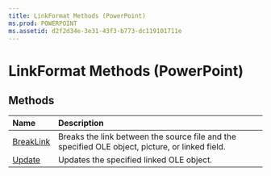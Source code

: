```yaml
---
title: LinkFormat Methods (PowerPoint)
ms.prod: POWERPOINT
ms.assetid: d2f2d34e-3e31-43f3-b773-dc119101711e
---
```



# LinkFormat Methods (PowerPoint)

## Methods



|**Name**|**Description**|
|:-----|:-----|
|[BreakLink](linkformat-breaklink-method-powerpoint.md)|Breaks the link between the source file and the specified OLE object, picture, or linked field.|
|[Update](linkformat-update-method-powerpoint.md)|Updates the specified linked OLE object. |

